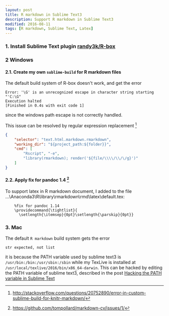 ```yaml
---
layout: post
title: R markdown in Sublime Text3
description: Support R markdown in Sublime Text3
modified: 2016-08-11
tags: [R markdown, Sublime Text, Latex]
---
```


### 1. Install Sublime Text plugin [randy3k/R-box](https://github.com/randy3k/R-Box)

### 2 Windows

#### 2.1. Create my own `sublime-build` for R markdown files

The default build system of R-box doesn't work, and get the error

    Error: '\G' is an unrecognized escape in character string starting "'C:\G"
    Execution halted
    [Finished in 0.4s with exit code 1]

since the windows path escape is not correctly handled.

This issue can be resolved by regular expression replacement [^1]

```json
{
    "selector": "text.html.markdown.rmarkdown",
    "working_dir": "${project_path:${folder}}",
    "cmd": [
        "Rscript", "-e",
        "library(rmarkdown); render('${file/\\\\/\\/\/g}')"
    ]
}
```

#### 2.2. Apply fix for pandoc 1.4 [^2]

To support latex in R markdown document, I added to the file ...\Anaconda3\R\library\rmarkdown\rmd\latex\default.tex:

```
    %fix for pandoc 1.14
    \providecommand{\tightlist}{
      \setlength{\itemsep}{0pt}\setlength{\parskip}{0pt}}
```

### 3. Mac
The default `R markdown` build system gets the error

    str expected, not list

it is because the PATH variable used by sublime text3 is `/usr/bin:/bin:/usr/sbin:/sbin` while my TexLive is installed at `/usr/local/texlive/2016/bin/x86_64-darwin`. This can be hacked by editing the PATH variable of sublime text3, described in the post [Hacking the PATH variable in Sublime Text](http://robdodson.me/hacking-the-path-variable-in-sublime-text/)

[^1]: <http://stackoverflow.com/questions/20752890/error-in-custom-sublime-build-for-knitr-markdown/>
[^2]: <https://github.com/tompollard/markdown-cv/issues/1/>